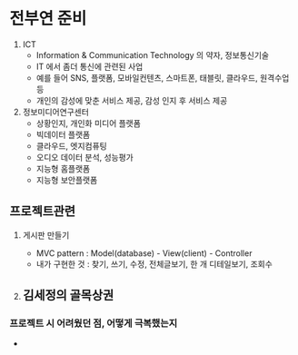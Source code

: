 # 전부연 준비

1. ICT
   - Information & Communication Technology 의 약자, 정보통신기술
   - IT 에서 좀더 통신에 관련된 사업
   - 예를 들어 SNS, 플랫폼, 모바일컨텐츠, 스마트폰, 태블릿, 클라우드, 원격수업 등
   - 개인의 감성에 맞춘 서비스 제공, 감성 인지 후 서비스 제공
2. 정보미디어연구센터
   - 상황인지, 개인화 미디어 플랫폼
   - 빅데이터 플랫폼
   - 클라우드, 엣지컴퓨팅
   - 오디오 데이터 분석, 성능평가
   - 지능형 홈플랫폼
   - 지능형 보안플랫폼



## 프로젝트관련

1. 게시판 만들기
   - MVC pattern : Model(database) - View(client) - Controller
   - 내가 구현한 것 : 찾기, 쓰기, 수정, 전체글보기, 한 개 디테일보기, 조회수



2. 김세정의 골목상권
   - 

### 프로젝트 시 어려웠던 점, 어떻게 극복했는지

- 